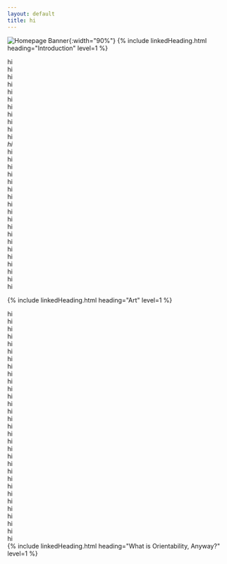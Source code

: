 ```yaml
---
layout: default
title: hi
---
```

![Homepage Banner](/assets/images/kleinbottlebanner.png){:width="90%"}
{% include linkedHeading.html heading="Introduction" level=1 %}

hi  
hi  
hi  
hi  
hi  
hi  
hi  
hi  
hi  
hi  
hi  
$hi$  
hi  
hi  
hi  
hi  
hi  
hi  
hi  
hi  
hi  
hi  
hi  
hi  
hi  
hi  
hi  
hi  
hi  
hi  
hi  

{% include linkedHeading.html heading="Art" level=1 %}

hi  
hi  
hi  
hi  
hi  
hi  
hi  
hi  
hi  
hi  
hi  
hi  
hi  
hi  
hi  
hi  
hi  
hi  
hi  
hi  
hi  
hi  
hi  
hi  
hi  
hi  
hi  
hi  
hi  
hi  
hi  
{% include linkedHeading.html heading="What is Orientability, Anyway?" level=1 %}
